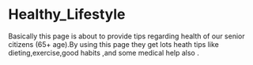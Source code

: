 # Healthy_Lifestyle
Basically this page is about to provide tips regarding health of our senior citizens (65+ age).By using this page they get lots heath tips like dieting,exercise,good habits ,and some medical help also .
